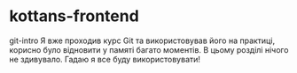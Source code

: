 # kottans-frontend
git-intro
Я вже проходив курс Git та використовував його на практиці, корисно було відновити у памяті багато моментів.
В цьому розділі нічого не здивувало.
Гадаю я все буду використовувати!
